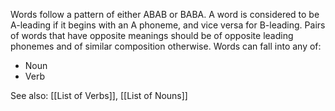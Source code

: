 Words follow a pattern of either ABAB or BABA. A word is considered to be A-leading if it begins with an A phoneme, and vice versa for B-leading.
Pairs of words that have opposite meanings should be of opposite leading phonemes and of similar composition otherwise.
Words can fall into any of:
- Noun
- Verb

See also: [[List of Verbs]], [[List of Nouns]]